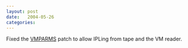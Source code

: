 ```yaml
---
layout: post
date:   2004-05-26
categories:
---
```

Fixed the <a href="zlinux/vmparms">VMPARMS</a> patch to allow IPLing from tape and the VM reader.
